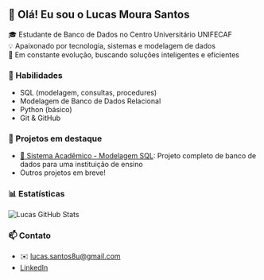 ## 👋 Olá! Eu sou o Lucas Moura Santos

🎓 Estudante de Banco de Dados no Centro Universitário UNIFECAF  
💡 Apaixonado por tecnologia, sistemas e modelagem de dados  
🚀 Em constante evolução, buscando soluções inteligentes e eficientes  

### 🧠 Habilidades
- SQL (modelagem, consultas, procedures)
- Modelagem de Banco de Dados Relacional
- Python (básico)
- Git & GitHub

### 📂 Projetos em destaque
- [📘 Sistema Acadêmico - Modelagem SQL](https://github.com/Lucaspss5/Faculdade.git): Projeto completo de banco de dados para uma instituição de ensino
- Outros projetos em breve!

### 📊 Estatísticas
![Lucas GitHub Stats](https://github-readme-stats.vercel.app/api?username=Lucaspss5&show_icons=true&theme=tokyonight)

### 📫 Contato
- ✉️ lucas.santos8u@gmail.com 
- [LinkedIn](https://www.linkedin.com/in/lucas-moura-santos-b43654134?utm_source=share&utm_campaign=share_via&utm_content=profile&utm_medium=ios_app)
<!---
Lucaspss5/Lucaspss5 is a ✨ special ✨ repository becaus its `README.md` (this file) appears on your GitHub profile.
You can click the Preview link to take a look at your changes.
--->
